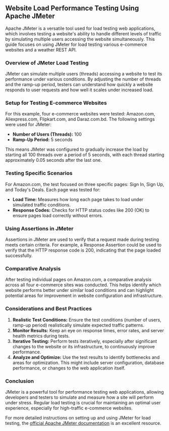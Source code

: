 ## Website Load Performance Testing Using Apache JMeter

Apache JMeter is a versatile tool used for load testing web applications, which involves testing a website's ability to handle different levels of traffic by simulating multiple users accessing the website simultaneously. This guide focuses on using JMeter for load testing various e-commerce websites and a weather REST API.

### Overview of JMeter Load Testing

JMeter can simulate multiple users (threads) accessing a website to test its performance under various conditions. By adjusting the number of threads and the ramp-up period, testers can understand how quickly a website responds to user requests and how well it scales under increased load.

### Setup for Testing E-commerce Websites

For this example, four e-commerce websites were tested: Amazon.com, Aliexpress.com, Flipkart.com, and Daraz.com.bd. The following settings were used for JMeter:

- **Number of Users (Threads):** 100
- **Ramp-Up Period:** 5 seconds

This means JMeter was configured to gradually increase the load by starting all 100 threads over a period of 5 seconds, with each thread starting approximately 0.05 seconds after the last one.

### Testing Specific Scenarios

For Amazon.com, the test focused on three specific pages: Sign In, Sign Up, and Today's Deals. Each page was tested for:

- **Load Time:** Measures how long each page takes to load under simulated traffic conditions.
- **Response Codes:** Checks for HTTP status codes like 200 (OK) to ensure pages load correctly without errors.

### Using Assertions in JMeter

Assertions in JMeter are used to verify that a request made during testing meets certain criteria. For example, a Response Assertion could be used to verify that the HTTP response code is 200, indicating that the page loaded successfully.

### Comparative Analysis

After testing individual pages on Amazon.com, a comparative analysis across all four e-commerce sites was conducted. This helps identify which website performs better under similar load conditions and can highlight potential areas for improvement in website configuration and infrastructure.

### Considerations and Best Practices

1. **Realistic Test Conditions:** Ensure the test conditions (number of users, ramp-up period) realistically simulate expected traffic patterns.
2. **Monitor Results:** Keep an eye on response times, error rates, and server health metrics during tests.
3. **Iterative Testing:** Perform tests iteratively, especially after significant changes to the website or its infrastructure, to continuously improve performance.
4. **Analyze and Optimize:** Use the test results to identify bottlenecks and areas for optimization. This might include server configuration, database performance, or changes to the web application itself.

### Conclusion

JMeter is a powerful tool for performance testing web applications, allowing developers and testers to simulate and measure how a site will perform under stress. Regular load testing is crucial for maintaining an optimal user experience, especially for high-traffic e-commerce websites.

For more detailed instructions on setting up and using JMeter for load testing, the [official Apache JMeter documentation](https://jmeter.apache.org/usermanual/index.html) is an excellent resource.
